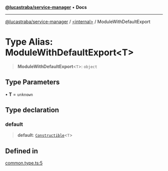 [**@lucastraba/service-manager**](../../README.md) • **Docs**

***

[@lucastraba/service-manager](../../globals.md) / [\<internal\>](../README.md) / ModuleWithDefaultExport

# Type Alias: ModuleWithDefaultExport\<T\>

> **ModuleWithDefaultExport**\<`T`\>: `object`

## Type Parameters

• **T** = `unknown`

## Type declaration

### default

> **default**: [`Constructible`](Constructible.md)\<`T`\>

## Defined in

[common.type.ts:5](https://github.com/lucastraba/service-manager/blob/1f568d8fa4f03055a4ed0e484704c9985f8f7f13/src/common.type.ts#L5)
